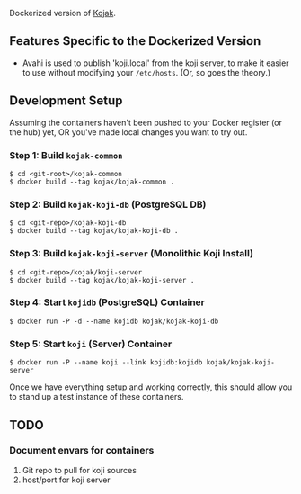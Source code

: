 Dockerized version of [Kojak](https://github.com/sbadakhc/kojak).

## Features Specific to the Dockerized Version

* Avahi is used to publish 'koji.local' from the koji server, to make it easier to use without modifying your `/etc/hosts`. (Or, so goes the theory.)

## Development Setup

Assuming the containers haven't been pushed to your Docker register (or the hub) yet, OR you've made local changes you want to try out.

### Step 1: Build `kojak-common`

    $ cd <git-root>/kojak-common
    $ docker build --tag kojak/kojak-common .

### Step 2: Build `kojak-koji-db` (PostgreSQL DB)

    $ cd <git-repo>/kojak-koji-db
    $ docker build --tag kojak/kojak-koji-db .

### Step 3: Build `kojak-koji-server` (Monolithic Koji Install)

    $ cd <git-repo>/kojak/koji-server
    $ docker build --tag kojak/kojak-koji-server .

### Step 4: Start `kojidb` (PostgreSQL) Container

    $ docker run -P -d --name kojidb kojak/kojak-koji-db

### Step 5: Start `koji` (Server) Container

    $ docker run -P --name koji --link kojidb:kojidb kojak/kojak-koji-server

Once we have everything setup and working correctly, this should allow you to stand up a test instance of these containers.

## TODO

### Document envars for containers

1. Git repo to pull for koji sources
2. host/port for koji server